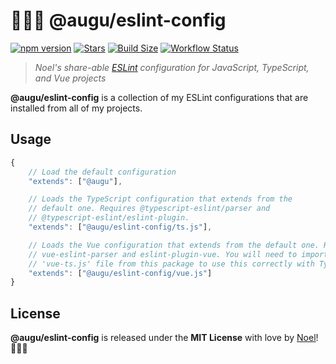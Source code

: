 # 🐻‍❄️📜 @augu/eslint-config
[![npm version](https://badge.fury.io/js/%40augu%2Feslint-config.svg)](https://badge.fury.io/js/%40augu%2Feslint-config)
[![Stars](https://img.shields.io/github/stars/auguwu/eslint-config)](https://github.com/auguwu/eslint-config)
[![Build Size](https://img.shields.io/bundlephobia/min/@augu/eslint-config?style=flat-square)](https://github.com/auguwu/eslint-config)
[![Workflow Status](https://github.com/auguwu/eslint-config/workflows/ESLint/badge.svg)](#)

> *Noel's share-able [ESLint](https://eslint.org) configuration for JavaScript, TypeScript, and Vue projects*

**@augu/eslint-config** is a collection of my ESLint configurations that are installed from all of my projects.

## Usage
```js
{
    // Load the default configuration
    "extends": ["@augu"],

    // Loads the TypeScript configuration that extends from the
    // default one. Requires @typescript-eslint/parser and 
    // @typescript-eslint/eslint-plugin.
    "extends": ["@augu/eslint-config/ts.js"],

    // Loads the Vue configuration that extends from the default one. Requires
    // vue-eslint-parser and eslint-plugin-vue. You will need to import the
    // 'vue-ts.js' file from this package to use this correctly with TypeScript.
    "extends": ["@augu/eslint-config/vue.js"]
}
```

## License
**@augu/eslint-config** is released under the **MIT License** with love by [Noel](https://floofy.dev)! 🐻‍❄️💜
